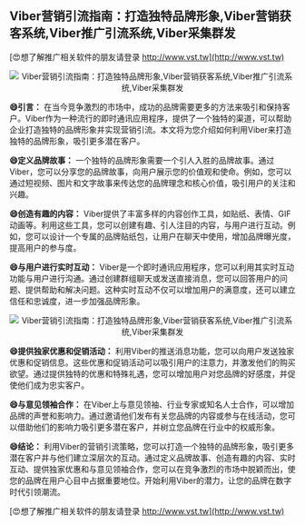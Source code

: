## **Viber营销引流指南：打造独特品牌形象,Viber营销获客系统,Viber推广引流系统,Viber采集群发**

[😍想了解推广相关软件的朋友请登录 http://www.vst.tw](http://www.vst.tw)

 <center><img src="https://vst.tw/MP4/tuiguang/png/4.png" alt="Viber营销引流指南：打造独特品牌形象,Viber营销获客系统,Viber推广引流系统,Viber采集群发"></center>

**😄引言：**
在当今竞争激烈的市场中，成功的品牌需要更多的方法来吸引和保持客户。Viber作为一种流行的即时通讯应用程序，提供了一个独特的渠道，可以帮助企业打造独特的品牌形象并实现营销引流。本文将为您介绍如何利用Viber来打造独特的品牌形象，吸引更多潜在客户。

**😄定义品牌故事：**
一个独特的品牌形象需要一个引人入胜的品牌故事。通过Viber，您可以分享您的品牌故事，向用户展示您的价值观和使命。例如，您可以通过短视频、图片和文字故事来传达您的品牌理念和核心价值，吸引用户的关注和兴趣。

**😄创造有趣的内容：**
Viber提供了丰富多样的内容创作工具，如贴纸、表情、GIF动画等。利用这些工具，您可以创建有趣、引人注目的内容，与用户进行互动。例如，您可以设计一个专属的品牌贴纸包，让用户在聊天中使用，增加品牌曝光度，提高用户的参与度。

**😄与用户进行实时互动：**
Viber是一个即时通讯应用程序，您可以利用其实时互动功能与用户进行沟通。通过创建群组聊天或发送直接消息，您可以回答用户的问题、提供帮助和解决问题。这种实时互动不仅可以增加用户的满意度，还可以建立信任和忠诚度，进一步加强品牌形象。

 <center><img src="https://vst.tw/MP4/tuiguang/png/4.png" alt="Viber营销引流指南：打造独特品牌形象,Viber营销获客系统,Viber推广引流系统,Viber采集群发"></center>

**😄提供独家优惠和促销活动：**
利用Viber的推送消息功能，您可以向用户发送独家优惠和促销信息。这些优惠和促销活动可以吸引用户的注意力，并激发他们的购买欲望。通过提供独特的优惠和特殊礼遇，您可以增加用户对您品牌的好感度，并促使他们成为忠实客户。

**😄与意见领袖合作：**
在Viber上与意见领袖、行业专家或知名人士合作，可以增加品牌的声誉和影响力。通过邀请他们发布有关您品牌的内容或参与在线活动，您可以借助他们的影响力吸引更多潜在客户，并树立您品牌在行业中的权威形象。

**😄结论：**
利用Viber的营销引流策略，您可以打造一个独特的品牌形象，吸引更多潜在客户并与他们建立深层次的互动。通过定义品牌故事、创造有趣的内容、实时互动、提供独家优惠和与意见领袖合作，您可以在竞争激烈的市场中脱颖而出，使您的品牌在用户心目中占据重要地位。开始利用Viber的潜力，让您的品牌在数字时代引领潮流。

[😍想了解推广相关软件的朋友请登录 http://www.vst.tw](http://www.vst.tw)



